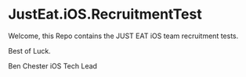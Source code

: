 JustEat.iOS.RecruitmentTest
===========================

Welcome, this Repo contains the JUST EAT iOS team recruitment tests.

Best of Luck.

Ben Chester
iOS Tech Lead


